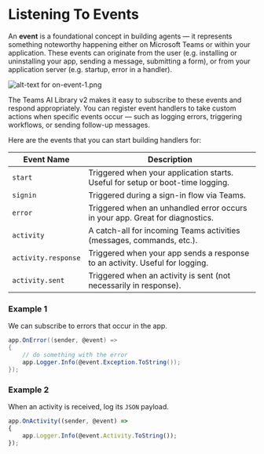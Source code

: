 # Listening To Events

An **event** is a foundational concept in building agents — it represents something noteworthy happening either on Microsoft Teams or within your application. These events can originate from the user (e.g. installing or uninstalling your app, sending a message, submitting a form), or from your application server (e.g. startup, error in a handler).

![alt-text for on-event-1.png](~/assets/diagrams/on-event-1.png)

The Teams AI Library v2 makes it easy to subscribe to these events and respond appropriately. You can register event handlers to take custom actions when specific events occur — such as logging errors, triggering workflows, or sending follow-up messages.

Here are the events that you can start building handlers for:

| **Event Name**      | **Description**                                                                |
| ------------------- | ------------------------------------------------------------------------------ |
| `start`             | Triggered when your application starts. Useful for setup or boot-time logging. |
| `signin`            | Triggered during a sign-in flow via Teams.                                     |
| `error`             | Triggered when an unhandled error occurs in your app. Great for diagnostics.   |
| `activity`          | A catch-all for incoming Teams activities (messages, commands, etc.).          |
| `activity.response` | Triggered when your app sends a response to an activity. Useful for logging.   |
| `activity.sent`     | Triggered when an activity is sent (not necessarily in response).              |

### Example 1

We can subscribe to errors that occur in the app.

```csharp
app.OnError((sender, @event) =>
{
    // do something with the error
    app.Logger.Info(@event.Exception.ToString());
});
```

### Example 2

When an activity is received, log its `JSON` payload.

```typescript
app.OnActivity((sender, @event) =>
{
    app.Logger.Info(@event.Activity.ToString());
});
```
